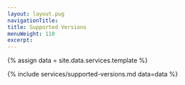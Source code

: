 ```yaml
---
layout: layout.pug
navigationTitle:
title: Supported Versions
menuWeight: 110
excerpt:
---
```

{% assign data = site.data.services.template %}

{% include services/supported-versions.md data=data %}
